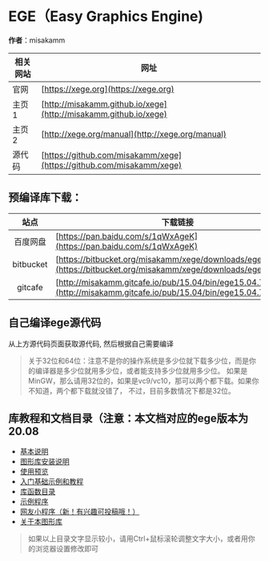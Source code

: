 # EGE（Easy Graphics Engine)

**作者**：misakamm

| 相关网站 | 网址                                                              |
| -------- | ----------------------------------------------------------------- |
| 官网     | [https://xege.org](https://xege.org)                                 |
| 主页1    | [http://misakamm.github.io/xege](http://misakamm.github.io/xege)     |
| 主页2    | [http://xege.org/manual](http://xege.org/manual)                     |
| 源代码   | [https://github.com/misakamm/xege](https://github.com/misakamm/xege) |

## 预编译库下载：

|   站点   | 下载链接                                                                                                            |
| :-------: | ------------------------------------------------------------------------------------------------------------------- |
| 百度网盘 | [https://pan.baidu.com/s/1qWxAgeK](https://pan.baidu.com/s/1qWxAgeK)                                                   |
| bitbucket | [https://bitbucket.org/misakamm/xege/downloads/ege15.04.7z](https://bitbucket.org/misakamm/xege/downloads/ege15.04.7z) |
|  gitcafe  | [http://misakamm.gitcafe.io/pub/15.04/bin/ege15.04.7z](http://misakamm.gitcafe.io/pub/15.04/bin/ege15.04.7z)           |

## 自己编译ege源代码

从上方源代码页面获取源代码, 然后根据自己需要编译

> 关于32位和64位：注意不是你的操作系统是多少位就下载多少位，而是你的编译器是多少位就用多少位，或者能支持多少位就用多少位。
> 如果是MinGW，那么请用32位的，如果是vc9/vc10，那可以两个都下载。如果你不知道，两个都下载就没错了，
> 不过，目前多数情况下都是32位。

## 库教程和文档目录（注意：本文档对应的ege版本为 20.08

* [基本说明](http://xege.org/manual/intro/index.htm)
* [图形库安装说明](http://xege.org/manual/setup/index.htm)
* [使用预览](http://xege.org/manual/preview/index.htm)
* [入门基础示例和教程](http://xege.org/manual/tutorial/index.htm)
* [库函数目录](http://xege.org/manual/api/index.htm)
* [示例程序](http://xege.org/manual/demo/index.htm)
* [网友小程序（新！有兴趣可投稿哦！）](http://xege.org/manual/netfriendsdemo/index.htm)
* [关于本图形库](http://xege.org/manual/about/index.htm)

> 如果以上目录文字显示较小，请用Ctrl+鼠标滚轮调整文字大小，或者用你的浏览器设置修改即可
